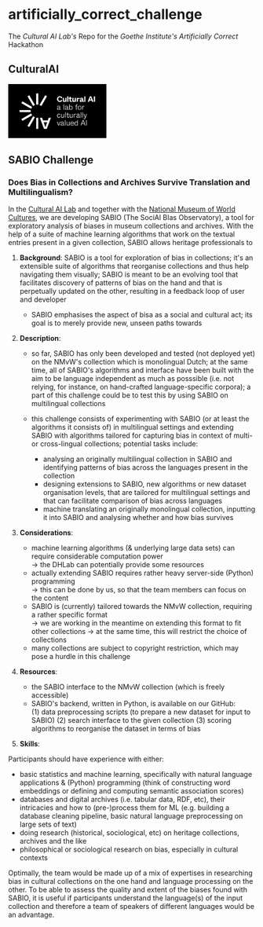 # artificially_correct_challenge
The _Cultural AI Lab's_ Repo for the _Goethe Institute's_ _Artificially Correct_ Hackathon


## CulturalAI  


<img src="https://github.com/valevo/artificially_correct_challenge/blob/main/logo_white.jpg" alt="CulturalAI Logo" width="200"/>




## SABIO Challenge

### Does Bias in Collections and Archives Survive Translation and Multilingualism?

In the [Cultural AI Lab](https://www.cultural-ai.nl/) and together with the [National Museum of World Cultures](https://collectie.wereldculturen.nl/), we are developing SABIO (The SociAl BIas Observatory), a tool for exploratory analysis of biases in museum collections and archives. With the help of a suite of machine learning algorithms that work on the textual entries present in a given collection, SABIO allows heritage professionals to 





1. **Background**: SABIO is a tool for exploration of bias in collections; it's an extensible suite of algorithms that reorganise collections and thus help navigating them visually; SABIO is meant to be an evolving tool that facilitates discovery of patterns of bias on the hand and that is perpetually updated on the other, resulting in a feedback loop of user and developer 

   - SABIO emphasises the aspect of bisa as a social and cultural act; its goal is to merely provide new, unseen paths towards 


2. **Description**:

   - so far, SABIO has only been developed and tested (not deployed yet) on the NMvW's collection which is monolingual Dutch; at the same time, all of SABIO's algorithms and interface have been built with the aim to be language independent as much as posssible (i.e. not relying, for instance, on hand-crafted language-specific corpora); a part of this challenge could be to test this by using SABIO on multilingual collections
 
   - this challenge consists of experimenting with SABIO (or at least the algorithms it consists of) in multilingual settings and extending SABIO with algorithms tailored for capturing bias in context of multi- or cross-lingual collections; potential tasks include: 
     - analysing an originally multilingual collection in SABIO and identifying patterns of bias across the languages present in the collection
     - designing extensions to SABIO, new algorithms or new dataset organisation levels, that are tailored for multilingual settings and that can facilitate comparison of bias across languages 
     - machine translating an originally monolingual collection, inputting it into SABIO and analysing whether and how bias survives 


3. **Considerations**:
   - machine learning algorithms (& underlying large data sets) can require considerable computation power  
     -> the DHLab can potentially provide some resources
   - actually extending SABIO requires rather heavy server-side (Python) programming   
     -> this can be done by us, so that the team members can focus on the content
   - SABIO is (currently) tailored towards the NMvW collection, requiring a rather specific format   
     -> we are working in the meantime on extending this format to fit other collections -> at the same time, this will restrict the choice of collections 
   - many collections are subject to copyright restriction, which may pose a hurdle in this challenge

4. **Resources**:

   - the SABIO interface to the NMvW collection (which is freely accessible)
   - SABIO's backend, written in Python, is available on our GitHub:  
     (1) data preprocessing scripts (to prepare a new dataset for input to SABIO)
     (2) search interface to the given collection
     (3) scoring algorithms to reorganise the dataset in terms of bias

6. **Skills**:

 Participants should have experience with either:
 
   - basic statistics and machine learning, specifically with natural language applications & (Python) programming
     (think of constructing word embeddings or defining and computing semantic association scores)
   - databases and digital archives (i.e. tabular data, RDF, etc), their intricacies and how to (pre-)process them for ML
     (e.g. building a database cleaning pipeline, basic natural language preprocessing on large sets of text)
   - doing research (historical, sociological, etc) on heritage collections, archives and the like
   - philosophical or sociological research on bias, especially in cultural contexts
  
 Optimally, the team would be made up of a mix of expertises in researching bias in cultural collections on the one hand and language processing on the other. 
 To be able to assess the quality and extent of the biases found with SABIO, it is useful if participants understand the language(s) of the input collection and therefore a team of speakers of different languages would be an advantage. 
 
 
